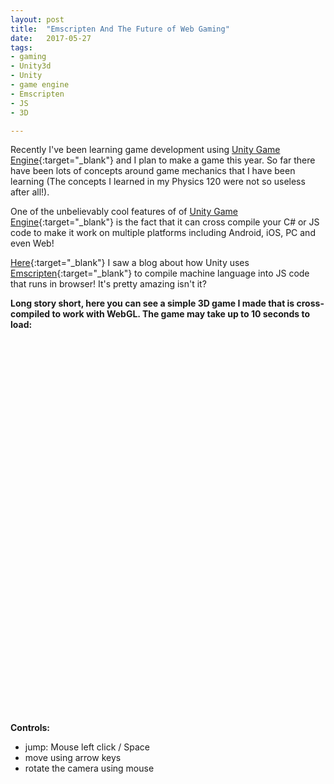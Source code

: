 ```yaml
---
layout: post
title:  "Emscripten And The Future of Web Gaming"
date:   2017-05-27
tags:
- gaming
- Unity3d
- Unity
- game engine
- Emscripten
- JS
- 3D

---
```


Recently I've been learning game development using [Unity Game Engine](https://unity3d.com/){:target="_blank"} and I plan to make a game this year. So far there have been lots of concepts around game mechanics that I have been learning (The concepts I learned in my Physics 120 were not so useless after all!).


One of the unbelievably cool features of of [Unity Game Engine](https://unity3d.com/){:target="_blank"} is the fact that it can cross compile your C# or JS code to make it work on multiple platforms including  Android, iOS, PC and even Web!

[Here](https://blogs.unity3d.com/2014/04/29/on-the-future-of-web-publishing-in-unity/){:target="_blank"} I saw a blog about how Unity uses [Emscripten](https://github.com/kripken/emscripten){:target="_blank"} to compile machine language into JS code that runs in browser! It's pretty amazing isn't it?




**Long story short, here you can see a simple 3D game I made that is cross-compiled to work with WebGL. The game may take up to 10 seconds to load:**

<meta charset="utf-8">
<meta http-equiv="Content-Type" content="text/html; charset=utf-8">
<title>Unity WebGL Player | Ball Game</title>
<link rel="shortcut icon" href="/ball-game/TemplateData/favicon.ico">
<link rel="stylesheet" href="/ball-game/TemplateData/style.css">
<script src="/ball-game/TemplateData/UnityProgress.js"></script>  
<script src="/ball-game/Build/UnityLoader.js"></script>
<script>
  var gameInstance = UnityLoader.instantiate("gameContainer", "/ball-game/Build/Html5.json", {onProgress: UnityProgress});
</script>


<div class="">
  <div id="gameContainer" style="width: 960px; height: 600px"></div>
  <div class="footer">
    <div class="webgl-logo"></div>
    <div class="fullscreen" onclick="gameInstance.SetFullscreen(1)"></div>
  </div>
</div>

**Controls:**

- jump: Mouse left click / Space
- move using arrow keys
- rotate the camera using mouse
